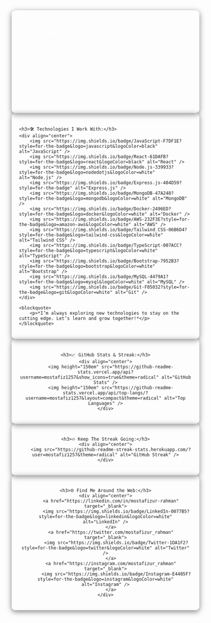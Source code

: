 <div style="background-image: url('https://img.freepik.com/free-vector/modern-duotone-red-esports-twitter-header_23-2149440596.jpg?t=st=1729354550~exp=1729358150~hmac=d89ff7637727a584bef4de6502a674891693b0ba4a174c2573f7b19c1a80f56a&w=826'); 
             background-size: cover; 
             background-position: center; 
             color: white; 
             padding: 40px; 
             text-align: center; 
             border-radius: 10px; 
             box-shadow: 0 4px 15px rgba(0, 0, 0, 0.5);">

    <h1 align="center" style="font-size: 2.5em;">Hey there! 👋 I'm Md. Mostafizur Rahman</h1>
    <h3 align="center" style="font-size: 1.5em;">Software Engineer | Full Stack Developer | Lifelong Learner</h3>

    <p align="center" style="font-size: 1.1em;">
        <strong>🔭 Building innovative solutions with a passion for technology and problem-solving.</strong>
        <br /> From designing front-end experiences to architecting back-end systems, I enjoy every step of the process.
    </p>

</div>

<div style="padding: 20px; background-color: rgba(255, 255, 255, 0.1); border-radius: 10px; box-shadow: 0 4px 15px rgba(0, 0, 0, 0.5);">

    <h3>🛠️ Technologies I Work With:</h3>
    <div align="center">
        <img src="https://img.shields.io/badge/JavaScript-F7DF1E?style=for-the-badge&logo=javascript&logoColor=black" alt="JavaScript" />
        <img src="https://img.shields.io/badge/React-61DAFB?style=for-the-badge&logo=react&logoColor=black" alt="React" />
        <img src="https://img.shields.io/badge/Node.js-339933?style=for-the-badge&logo=nodedotjs&logoColor=white" alt="Node.js" />
        <img src="https://img.shields.io/badge/Express.js-404D59?style=for-the-badge" alt="Express.js" />
        <img src="https://img.shields.io/badge/MongoDB-47A248?style=for-the-badge&logo=mongodb&logoColor=white" alt="MongoDB" />
        <img src="https://img.shields.io/badge/Docker-2496ED?style=for-the-badge&logo=docker&logoColor=white" alt="Docker" />
        <img src="https://img.shields.io/badge/AWS-232F3E?style=for-the-badge&logo=amazon-aws&logoColor=white" alt="AWS" />
        <img src="https://img.shields.io/badge/Tailwind_CSS-06B6D4?style=for-the-badge&logo=tailwind-css&logoColor=white" alt="Tailwind CSS" />
        <img src="https://img.shields.io/badge/TypeScript-007ACC?style=for-the-badge&logo=typescript&logoColor=white" alt="TypeScript" />
        <img src="https://img.shields.io/badge/Bootstrap-7952B3?style=for-the-badge&logo=bootstrap&logoColor=white" alt="Bootstrap" />
        <img src="https://img.shields.io/badge/MySQL-4479A1?style=for-the-badge&logo=mysql&logoColor=white" alt="MySQL" />
        <img src="https://img.shields.io/badge/Git-F05032?style=for-the-badge&logo=git&logoColor=white" alt="Git" />
    </div>
    
    <blockquote>
        <p>*I’m always exploring new technologies to stay on the cutting edge. Let’s learn and grow together!*</p>
    </blockquote>
    
</div>

<div style="padding: 20px; background-color: rgba(255, 255, 255, 0.1); border-radius: 10px; box-shadow: 0 4px 15px rgba(0, 0, 0, 0.5); text-align: center;">

    <h3>📈 GitHub Stats & Streak:</h3>
    <div align="center">
        <img height="150em" src="https://github-readme-stats.vercel.app/api?username=mostafiz1257&show_icons=true&theme=radical" alt="GitHub Stats" />
        <img height="150em" src="https://github-readme-stats.vercel.app/api/top-langs/?username=mostafiz1257&layout=compact&theme=radical" alt="Top Languages" />
    </div>

</div>

<div style="padding: 20px; background-color: rgba(255, 255, 255, 0.1); border-radius: 10px; box-shadow: 0 4px 15px rgba(0, 0, 0, 0.5); text-align: center;">

    <h3>🔥 Keep The Streak Going:</h3>
    <div align="center">
        <img src="https://github-readme-streak-stats.herokuapp.com/?user=mostafiz1257&theme=radical" alt="GitHub Streak" />
    </div>

</div>

<div style="padding: 20px; background-color: rgba(255, 255, 255, 0.1); border-radius: 10px; box-shadow: 0 4px 15px rgba(0, 0, 0, 0.5); text-align: center;">

    <h3>🌐 Find Me Around the Web:</h3>
    <div align="center">
        <a href="https://linkedin.com/in/mostafizur-rahman" target="_blank">
            <img src="https://img.shields.io/badge/LinkedIn-0077B5?style=for-the-badge&logo=linkedin&logoColor=white" alt="LinkedIn" />
        </a>
        <a href="https://twitter.com/mostafizur_rahman" target="_blank">
            <img src="https://img.shields.io/badge/Twitter-1DA1F2?style=for-the-badge&logo=twitter&logoColor=white" alt="Twitter" />
        </a>
        <a href="https://instagram.com/mostafizur_rahman" target="_blank">
            <img src="https://img.shields.io/badge/Instagram-E4405F?style=for-the-badge&logo=instagram&logoColor=white" alt="Instagram" />
        </a>
    </div>

</div>
